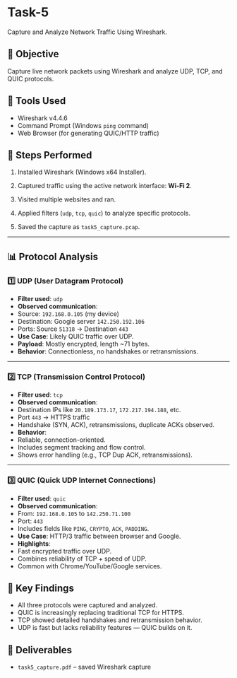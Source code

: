 # Task-5
Capture and Analyze Network Traffic Using Wireshark.

## 🎯 Objective
Capture live network packets using Wireshark and analyze UDP, TCP, and QUIC protocols.

## 🧰 Tools Used
- Wireshark v4.4.6
- Command Prompt (Windows `ping` command)
- Web Browser (for generating QUIC/HTTP traffic)

## 📝 Steps Performed
1. Installed Wireshark (Windows x64 Installer).
2. Captured traffic using the active network interface: **Wi-Fi 2**.
3. Visited multiple websites and ran.

4. Applied filters (`udp`, `tcp`, `quic`) to analyze specific protocols.
5. Saved the capture as `task5_capture.pcap`.

---

## 📊 Protocol Analysis

### 1️⃣ UDP (User Datagram Protocol)
- **Filter used**: `udp`
- **Observed communication**:
- Source: `192.168.0.105` (my device)
- Destination: Google server `142.250.192.106`
- Ports: Source `51318` → Destination `443`
- **Use Case**: Likely QUIC traffic over UDP.
- **Payload**: Mostly encrypted, length ~71 bytes.
- **Behavior**: Connectionless, no handshakes or retransmissions.

---

### 2️⃣ TCP (Transmission Control Protocol)
- **Filter used**: `tcp`
- **Observed communication**:
- Destination IPs like `20.189.173.17`, `172.217.194.188`, etc.
- Port `443` → HTTPS traffic
- Handshake (SYN, ACK), retransmissions, duplicate ACKs observed.
- **Behavior**:
- Reliable, connection-oriented.
- Includes segment tracking and flow control.
- Shows error handling (e.g., TCP Dup ACK, retransmissions).

---

### 3️⃣ QUIC (Quick UDP Internet Connections)
- **Filter used**: `quic`
- **Observed communication**:
- From: `192.168.0.105` to `142.250.71.100`
- Port: `443`
- Includes fields like `PING`, `CRYPTO`, `ACK`, `PADDING`.
- **Use Case**: HTTP/3 traffic between browser and Google.
- **Highlights**:
- Fast encrypted traffic over UDP.
- Combines reliability of TCP + speed of UDP.
- Common with Chrome/YouTube/Google services.

## 🧩 Key Findings
- All three protocols were captured and analyzed.
- QUIC is increasingly replacing traditional TCP for HTTPS.
- TCP showed detailed handshakes and retransmission behavior.
- UDP is fast but lacks reliability features — QUIC builds on it.

## 📁 Deliverables
- `task5_capture.pdf` – saved Wireshark capture



